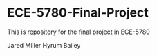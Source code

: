 # ECE-5780-Final-Project
This is repository for the final project in ECE-5780

Jared Miller
Hyrum Bailey
